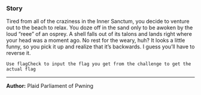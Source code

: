 ### Story
Tired from all of the craziness in the Inner Sanctum, you decide to venture out to the beach to relax. You doze off in the sand only to be awoken by the loud “reee” of an osprey. A shell falls out of its talons and lands right where your head was a moment ago. No rest for the weary, huh? It looks a little funny, so you pick it up and realize that it’s backwards. I guess you’ll have to reverse it.


`Use flagCheck to input the flag you get from the challenge to get the actual flag`

---
**Author:** Plaid Parliament of Pwning